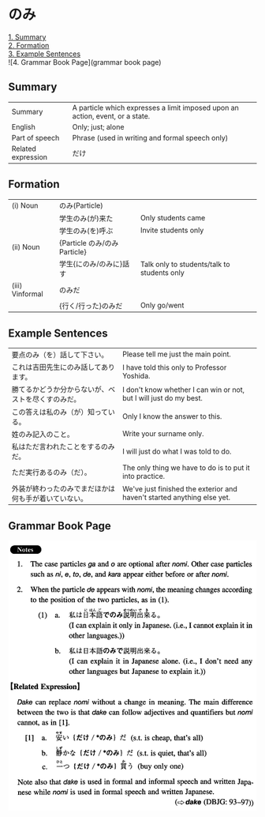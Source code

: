 # のみ

[1. Summary](#summary)<br>
[2. Formation](#formation)<br>
[3. Example Sentences](#example-sentences)<br>
![4. Grammar Book Page](grammar book page)<br>


## Summary

<table><tr>   <td>Summary</td>   <td>A particle which expresses a limit imposed upon an action, event, or a state.</td></tr><tr>   <td>English</td>   <td>Only; just; alone</td></tr><tr>   <td>Part of speech</td>   <td>Phrase (used in writing and formal speech only)</td></tr><tr>   <td>Related expression</td>   <td>だけ</td></tr></table>

## Formation

<table class="table"><tbody><tr class="tr head"><td class="td"><span class="numbers">(i)</span> <span class="bold">Noun</span></td><td class="td"><span class="concept">のみ</span><span>(Particle)</span> </td><td class="td"></td></tr><tr class="tr"><td class="td"></td><td class="td"><span>学生</span><span class="concept">のみ</span><span>(が)来た</span></td><td class="td"><span>Only students came</span></td></tr><tr class="tr"><td class="td"></td><td class="td"><span>学生</span><span class="concept">のみ</span><span>(を)呼ぶ</span></td><td class="td"><span>Invite students only</span></td></tr><tr class="tr head"><td class="td"><span class="numbers">(ii)</span> <span class="bold">Noun</span></td><td class="td"><span>{Particle </span><span class="concept">のみ</span><span>/</span><span class="concept">のみ</span><span> Particle}</span></td><td class="td"></td></tr><tr class="tr"><td class="td"></td><td class="td"><span>学生{に</span><span class="concept">のみ</span><span>/</span><span class="concept">のみ</span><span>に}話す</span></td><td class="td"><span>Talk only to students/talk to students only</span></td></tr><tr class="tr head"><td class="td"><span class="numbers">(iii)</span> <span class="bold">Vinformal</span></td><td class="td"><span class="concept">のみだ</span></td><td class="td"></td></tr><tr class="tr"><td class="td"></td><td class="td"><span>{行く/行った}</span><span class="concept">のみだ</span></td><td class="td"><span>Only go/went</span></td></tr></tbody></table>

## Example Sentences

<table><tr>   <td>要点のみ（を）話して下さい。</td>   <td>Please tell me just the main point.</td></tr><tr>   <td>これは吉田先生にのみ話してあります。</td>   <td>I have told this only to Professor Yoshida.</td></tr><tr>   <td>勝てるかどうか分からないが、ベストを尽くすのみだ。</td>   <td>I don't know whether I can win or not, but I will just do my best.</td></tr><tr>   <td>この答えは私のみ（が）知っている。</td>   <td>Only I know the answer to this.</td></tr><tr>   <td>姓のみ記入のこと。</td>   <td>Write your surname only.</td></tr><tr>   <td>私はただ言われたことをするのみだ。</td>   <td>I will just do what I was told to do.</td></tr><tr>   <td>ただ実行あるのみ（だ）。</td>   <td>The only thing we have to do is to put it into practice.</td></tr><tr>   <td>外装が終わったのみでまだほかは何も手が着いていない。</td>   <td>We've just finished the exterior and haven't started anything else yet.</td></tr></table>

## Grammar Book Page

![](../img/Intermediateのみ.png)

